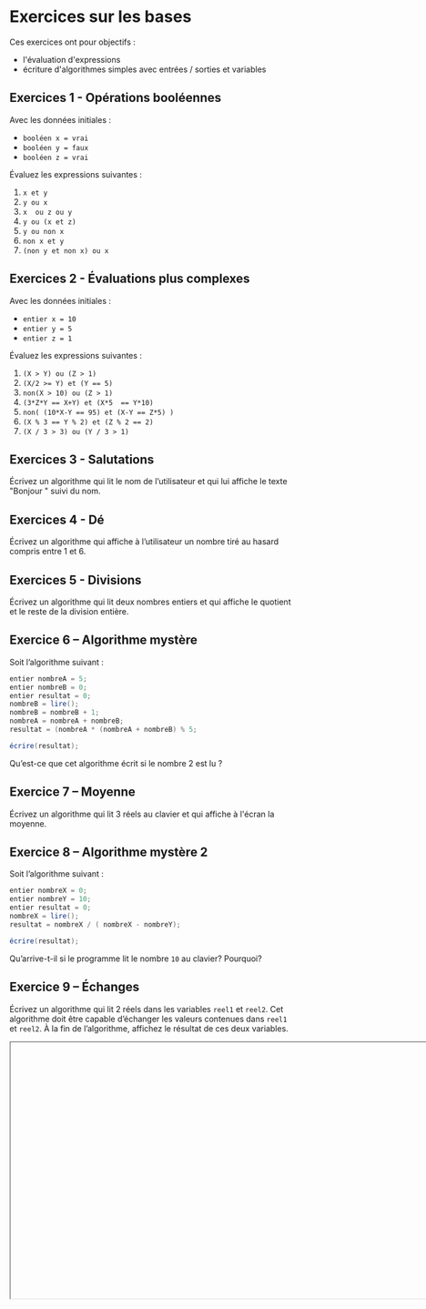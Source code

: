 # Exercices sur les bases

Ces exercices ont pour objectifs :

- l'évaluation d'expressions
- écriture d'algorithmes simples avec entrées / sorties et variables

## Exercices 1 - Opérations booléennes

Avec les données initiales :

- ```booléen x = vrai```
- ```booléen y = faux```
- ```booléen z = vrai```

Évaluez les expressions suivantes :

1. ```x et y```
2. ```y ou x```
3. ```x  ou z ou y```
4. ```y ou (x et z)```
5. ```y ou non x```
6. ```non x et y```
7. ```(non y et non x) ou x```

## Exercices 2 - Évaluations plus complexes

Avec les données initiales :

- ```entier x = 10```
- ```entier y = 5```
- ```entier z = 1```

Évaluez les expressions suivantes :

1. ```(X > Y) ou (Z > 1)```
2. ```(X/2 >= Y) et (Y == 5)```
3. ```non(X > 10) ou (Z > 1)```
4. ```(3*Z*Y == X+Y) et (X*5  == Y*10)```
5. ```non( (10*X-Y == 95) et (X-Y == Z*5) )```
6. ```(X % 3 == Y % 2) et (Z % 2 == 2)```
7. ```(X / 3 > 3) ou (Y / 3 > 1)```

## Exercices 3 - Salutations

Écrivez un algorithme qui lit le nom de l’utilisateur et qui lui affiche le texte "Bonjour " suivi du nom.

## Exercices 4 - Dé

Écrivez un algorithme qui affiche à l’utilisateur un nombre tiré au hasard compris entre 1 et 6.

## Exercices 5 - Divisions

Écrivez un algorithme qui lit deux nombres entiers et qui affiche le quotient et le reste de la division entière.

## Exercice 6 – Algorithme mystère

Soit l’algorithme suivant :

```csharp
entier nombreA = 5;
entier nombreB = 0;
entier resultat = 0;
nombreB = lire();
nombreB = nombreB + 1;
nombreA = nombreA + nombreB;
resultat = (nombreA * (nombreA + nombreB) % 5;

écrire(resultat);
```

Qu’est-ce que cet algorithme écrit si le nombre 2 est lu ?

## Exercice 7 – Moyenne

Écrivez un algorithme qui lit 3 réels au clavier et qui affiche à l'écran la moyenne.

## Exercice 8 – Algorithme mystère 2

Soit l’algorithme suivant :

```csharp
entier nombreX = 0;
entier nombreY = 10;
entier resultat = 0;
nombreX = lire();
resultat = nombreX / ( nombreX - nombreY);

écrire(resultat);
````

Qu’arrive-t-il si le programme lit le nombre ```10``` au clavier? Pourquoi?

## Exercice 9 – Échanges

Écrivez un algorithme qui lit 2 réels dans les variables ```reel1``` et ```reel2```. Cet algorithme doit être capable d’échanger les valeurs contenues dans ```reel1``` et ```reel2```. À la fin de l’algorithme, affichez le résultat de ces deux variables.

<script>
  var url = encodeURIComponent(window.location.origin);
  url = "https://try.dot.net/?fromGist=df44833326fcc575e8169fccb9d41fc7&hostOrigin=" + url;
  document.getElementById("myIFrame").contentWindow.document.location.href=url;
</script>

<iframe id="myIFrame" src="about:blank" width="1000" height="450" >
</iframe>
